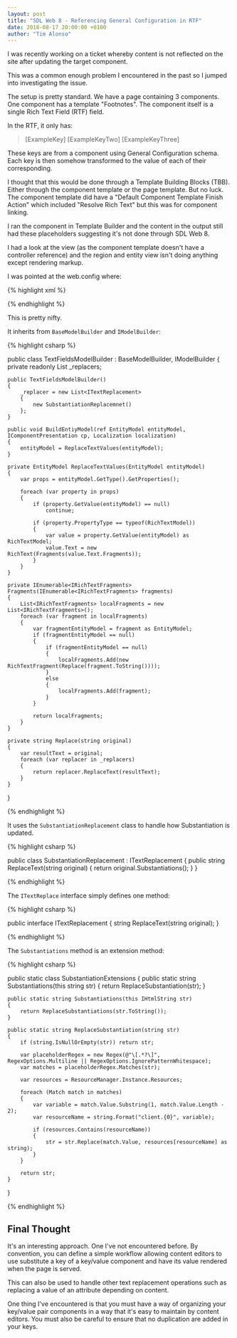 ```yaml
---
layout: post
title: "SDL Web 8 - Referencing General Configuration in RTF"
date: 2018-08-17 20:00:00 +0100
author: "Tim Alonso"
---
```


I was recently working on a ticket whereby content is not reflected on the site after updating the target component.

This was a common enough problem I encountered in the past so I jumped into investigating the issue.

The setup is pretty standard. We have a page containing 3 components. One component has a template "Footnotes". The component itself is a single Rich Text Field (RTF) field.

In the RTF, it only has:

> [ExampleKey]
> [ExampleKeyTwo]
> [ExampleKeyThree]

These keys are from a component using General Configuration schema. Each key is then somehow transformed to the value of each of their corresponding.

I thought that this would be done through a Template Building Blocks (TBB). Either through the component template or the page template. But no luck. The component template did have a "Default Component Template Finish Action" which included "Resolve Rich Text" but this was for component linking.

I ran the component in Template Builder and the content in the output still had these placeholders suggesting it's not done through SDL Web 8.

I had a look at the view (as the component template doesn't have a controller reference) and the region and entity view isn't doing anything except rendering markup.

I was pointed at the web.config where:

{% highlight xml %}

<modelBuilderPipeline>
    <add type="Client.Core.Models.Builders.TextFieldModelBuilder, Client.Core" />
</modelBuilderPipeline>

{% endhighlight %}

This is pretty nifty.

It inherits from `BaseModelBuilder` and `IModelBuilder`:

{% highlight csharp %}

public class TextFieldsModelBuilder : BaseModelBuilder, IModelBuilder
{
    private readonly List<ITextReplacement> _replacers;

    public TextFieldsModelBuilder()
    {
        _replacer = new List<ITextReplacement>
        {
            new SubstantiationReplacemnet()
        };
    }
    
    public void BuildEntiyModel(ref EntityModel entityModel, IComponentPresentation cp, Localization localization)
    {
        entityModel = ReplaceTextValues(entityModel);
    }

    private EntityModel ReplaceTextValues(EntityModel entityModel)
    {
        var props = entityModel.GetType().GetProperties();

        foreach (var property in props)
        {
            if (property.GetValue(entityModel) == null)
                continue;

            if (property.PropertyType == typeof(RichTextModel))
            {
                var value = property.GetValue(entityModel) as RichTextModel;
                value.Text = new RichText(Fragments(value.Text.Fragments));
            }
        }
    }

    private IEnumerable<IRichTextFragments> Fragments(IEnumerable<IRichTextFragments> fragments)
    {
        List<IRichTextFragments> localFragments = new List<IRichTextFragments>();
        foreach (var fragment in localFragments)
        {
            var fragmentEntityModel = fragment as EntityModel;
            if (fragmentEntityModel == null)
            {
                if (fragmentEntityModel == null)
                {
                    localFragments.Add(new RichTextFragment(Replace(fragment.ToString())));
                }
                else
                {
                    localFragments.Add(fragment);
                }
            }

            return localFragments;
        }
    }

    private string Replace(string original)
    {
        var resultText = original;
        foreach (var replacer in _replacers)
        {
            return replacer.ReplaceText(resultText);
        }
    }
}

{% endhighlight %}

It uses the `SubstantiationReplacement` class to handle how Substantiation is updated.

{% highlight csharp %}

public class SubstantiationReplacement : ITextReplacement
{
    public string ReplaceText(string original)
    {
        return original.Substantiations();
    }
}

{% endhighlight %}

The `ITextReplace` interface simply defines one method:

{% highlight csharp %}

public interface ITextReplacement
{
    string ReplaceText(string original);
}

{% endhighlight %}

The `Substantiations` method is an extension method:

{% highlight csharp %}

public static class SubstantiationExtensions
{
    public static string Substantiations(this string str)
    {
        return ReplaceSubstantiation(str);
    }

    public static string Substantiations(this IHtmlString str)
    {
        return ReplaceSubstantiations(str.ToString());
    }

    public static string ReplaceSubstantiation(string str)
    {
        if (string.IsNullOrEmpty(str)) return str;

        var placeholderRegex = new Regex(@"\[.*?\]", RegexOptions.Multiline || RegexOptions.IgnorePatternWhitespace);
        var matches = placeholderRegex.Matches(str);

        var resources = ResourceManager.Instance.Resources;

        foreach (Match match in matches)
        {
            var variable = match.Value.Substring(1, match.Value.Length - 2);
            var resourceName = string.Format("client.{0}", variable);

            if (resources.Contains(resourceName))
            {
                str = str.Replace(match.Value, resources[resourceName] as string);
            }
        }

        return str;
    }
}

{% endhighlight %}

## Final Thought

It's an interesting approach. One I've not encountered before. By convention, you can define a simple workflow allowing content editors to use substitute a key of a key/value component and have its value rendered when the page is served.

This can also be used to handle other text replacement operations such as replacing a value of an attribute depending on content.

One thing I've encountered is that you must have a way of organizing your key/value pair components in a way that it's easy to maintain by content editors. You must also be careful to ensure that no duplication are added in your keys.